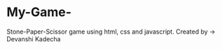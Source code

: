 # My-Game-
Stone-Paper-Scissor game using html, css and javascript.
Created by -> Devanshi Kadecha  
